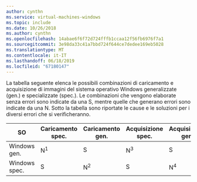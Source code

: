 ```yaml
---
author: cynthn
ms.service: virtual-machines-windows
ms.topic: include
ms.date: 10/26/2018
ms.author: cynthn
ms.openlocfilehash: 14abae6f6f72d724fffb1ccaa12f56fb6976f7a1
ms.sourcegitcommit: 3e98da33c41a7bbd724f644ce7dedee169eb5028
ms.translationtype: MT
ms.contentlocale: it-IT
ms.lasthandoff: 06/18/2019
ms.locfileid: "67180147"
---
```

La tabella seguente elenca le possibili combinazioni di caricamento e acquisizione di immagini del sistema operativo Windows generalizzate (gen.) e specializzate (spec.). Le combinazioni che vengono elaborate senza errori sono indicate da una S, mentre quelle che generano errori sono indicate da una N. Sotto la tabella sono riportate le cause e le soluzioni per i diversi errori che si verificheranno.

| SO | Caricamento spec. | Caricamento gen. | Acquisizione spec. | Acquisizione gen. |
| --- | --- | --- | --- | --- |
| Windows gen. |N<sup>1</sup> |S |N<sup>3</sup> |S |
| Windows spec. |S |N<sup>2</sup> |S |N<sup>4</sup> |

